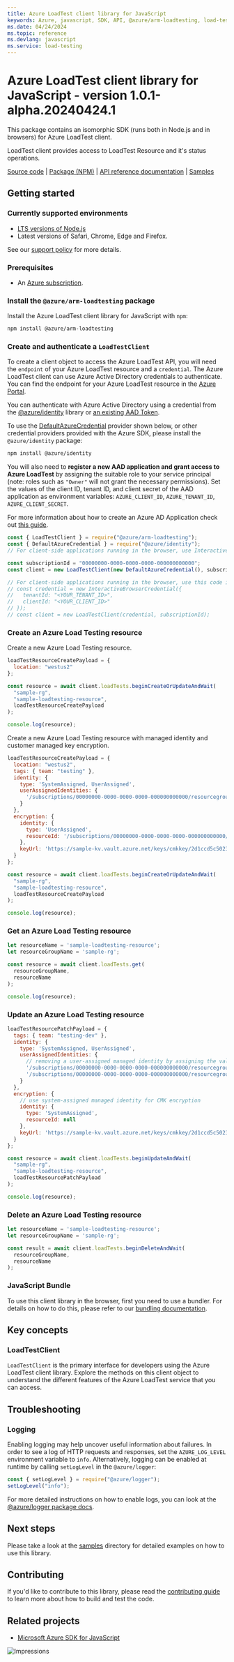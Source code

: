 ```yaml
---
title: Azure LoadTest client library for JavaScript
keywords: Azure, javascript, SDK, API, @azure/arm-loadtesting, load-testing
ms.date: 04/24/2024
ms.topic: reference
ms.devlang: javascript
ms.service: load-testing
---
```

# Azure LoadTest client library for JavaScript - version 1.0.1-alpha.20240424.1 


This package contains an isomorphic SDK (runs both in Node.js and in browsers) for Azure LoadTest client.

LoadTest client provides access to LoadTest Resource and it's status operations.

[Source code](https://github.com/Azure/azure-sdk-for-js/tree/main/sdk/loadtesting/arm-loadtesting) |
[Package (NPM)](https://www.npmjs.com/package/@azure/arm-loadtesting) |
[API reference documentation](/javascript/api/@azure/arm-loadtesting) |
[Samples](https://github.com/Azure-Samples/azure-samples-js-management)

## Getting started

### Currently supported environments

- [LTS versions of Node.js](https://github.com/nodejs/release#release-schedule)
- Latest versions of Safari, Chrome, Edge and Firefox.

See our [support policy](https://github.com/Azure/azure-sdk-for-js/blob/main/SUPPORT.md) for more details.

### Prerequisites

- An [Azure subscription][azure_sub].

### Install the `@azure/arm-loadtesting` package

Install the Azure LoadTest client library for JavaScript with `npm`:

```bash
npm install @azure/arm-loadtesting
```

### Create and authenticate a `LoadTestClient`

To create a client object to access the Azure LoadTest API, you will need the `endpoint` of your Azure LoadTest resource and a `credential`. The Azure LoadTest client can use Azure Active Directory credentials to authenticate.
You can find the endpoint for your Azure LoadTest resource in the [Azure Portal][azure_portal].

You can authenticate with Azure Active Directory using a credential from the [@azure/identity][azure_identity] library or [an existing AAD Token](https://github.com/Azure/azure-sdk-for-js/blob/master/sdk/identity/identity/samples/AzureIdentityExamples.md#authenticating-with-a-pre-fetched-access-token).

To use the [DefaultAzureCredential][defaultazurecredential] provider shown below, or other credential providers provided with the Azure SDK, please install the `@azure/identity` package:

```bash
npm install @azure/identity
```

You will also need to **register a new AAD application and grant access to Azure LoadTest** by assigning the suitable role to your service principal (note: roles such as `"Owner"` will not grant the necessary permissions).
Set the values of the client ID, tenant ID, and client secret of the AAD application as environment variables: `AZURE_CLIENT_ID`, `AZURE_TENANT_ID`, `AZURE_CLIENT_SECRET`.

For more information about how to create an Azure AD Application check out [this guide](/azure/active-directory/develop/howto-create-service-principal-portal).

```javascript
const { LoadTestClient } = require("@azure/arm-loadtesting");
const { DefaultAzureCredential } = require("@azure/identity");
// For client-side applications running in the browser, use InteractiveBrowserCredential instead of DefaultAzureCredential. See https://aka.ms/azsdk/js/identity/examples for more details.

const subscriptionId = "00000000-0000-0000-0000-000000000000";
const client = new LoadTestClient(new DefaultAzureCredential(), subscriptionId);

// For client-side applications running in the browser, use this code instead:
// const credential = new InteractiveBrowserCredential({
//   tenantId: "<YOUR_TENANT_ID>",
//   clientId: "<YOUR_CLIENT_ID>"
// });
// const client = new LoadTestClient(credential, subscriptionId);
```

### Create an Azure Load Testing resource

Create a new Azure Load Testing resource.
```javascript
loadTestResourceCreatePayload = {
  location: "westus2"
};

const resource = await client.loadTests.beginCreateOrUpdateAndWait(
  "sample-rg",
  "sample-loadtesting-resource",
  loadTestResourceCreatePayload
);

console.log(resource);
```

Create a new Azure Load Testing resource with managed identity and customer managed key encryption.
```javascript
loadTestResourceCreatePayload = {
  location: "westus2",
  tags: { team: "testing" },
  identity: {
    type: 'SystemAssigned, UserAssigned',
    userAssignedIdentities: {
      '/subscriptions/00000000-0000-0000-0000-000000000000/resourcegroups/sample-rg/providers/microsoft.managedidentity/userassignedidentities/identity1': {}
    }
  },
  encryption: {
    identity: {
      type: 'UserAssigned',
      resourceId: '/subscriptions/00000000-0000-0000-0000-000000000000/resourcegroups/sample-rg/providers/microsoft.managedidentity/userassignedidentities/identity1'
    },
    keyUrl: 'https://sample-kv.vault.azure.net/keys/cmkkey/2d1ccd5c50234ea2a0858fe148b69cde'
  }
};

const resource = await client.loadTests.beginCreateOrUpdateAndWait(
  "sample-rg",
  "sample-loadtesting-resource",
  loadTestResourceCreatePayload
);

console.log(resource);
```

### Get an Azure Load Testing resource

```javascript
let resourceName = 'sample-loadtesting-resource';
let resourceGroupName = 'sample-rg';

const resource = await client.loadTests.get(
  resourceGroupName,
  resourceName
);

console.log(resource);
```

### Update an Azure Load Testing resource

```javascript
loadTestResourcePatchPayload = {
  tags: { team: "testing-dev" },
  identity: {
    type: 'SystemAssigned, UserAssigned',
    userAssignedIdentities: {
      // removing a user-assigned managed identity by assigning the value in the payload as null
      '/subscriptions/00000000-0000-0000-0000-000000000000/resourcegroups/sample-rg/providers/microsoft.managedidentity/userassignedidentities/identity1': null,
      '/subscriptions/00000000-0000-0000-0000-000000000000/resourcegroups/sample-rg/providers/microsoft.managedidentity/userassignedidentities/identity2': {}
    }
  },
  encryption: {
    // use system-assigned managed identity for CMK encryption
    identity: {
      type: 'SystemAssigned',
      resourceId: null
    },
    keyUrl: 'https://sample-kv.vault.azure.net/keys/cmkkey/2d1ccd5c50234ea2a0858fe148b69cde'
  }
};

const resource = await client.loadTests.beginUpdateAndWait(
  "sample-rg",
  "sample-loadtesting-resource",
  loadTestResourcePatchPayload
);

console.log(resource);
```

### Delete an Azure Load Testing resource

```javascript
let resourceName = 'sample-loadtesting-resource';
let resourceGroupName = 'sample-rg';

const result = await client.loadTests.beginDeleteAndWait(
  resourceGroupName,
  resourceName
);
```

### JavaScript Bundle
To use this client library in the browser, first you need to use a bundler. For details on how to do this, please refer to our [bundling documentation](https://aka.ms/AzureSDKBundling).

## Key concepts

### LoadTestClient

`LoadTestClient` is the primary interface for developers using the Azure LoadTest client library. Explore the methods on this client object to understand the different features of the Azure LoadTest service that you can access.

## Troubleshooting

### Logging

Enabling logging may help uncover useful information about failures. In order to see a log of HTTP requests and responses, set the `AZURE_LOG_LEVEL` environment variable to `info`. Alternatively, logging can be enabled at runtime by calling `setLogLevel` in the `@azure/logger`:

```javascript
const { setLogLevel } = require("@azure/logger");
setLogLevel("info");
```

For more detailed instructions on how to enable logs, you can look at the [@azure/logger package docs](https://github.com/Azure/azure-sdk-for-js/tree/main/sdk/core/logger).

## Next steps

Please take a look at the [samples](https://github.com/Azure-Samples/azure-samples-js-management) directory for detailed examples on how to use this library.

## Contributing

If you'd like to contribute to this library, please read the [contributing guide](https://github.com/Azure/azure-sdk-for-js/blob/main/CONTRIBUTING.md) to learn more about how to build and test the code.

## Related projects

- [Microsoft Azure SDK for JavaScript](https://github.com/Azure/azure-sdk-for-js)

![Impressions](https://azure-sdk-impressions.azurewebsites.net/api/impressions/azure-sdk-for-js%2Fsdk%2Floadtestservice%2Farm-loadtesting%2FREADME.png)

[azure_cli]: /cli/azure
[azure_sub]: https://azure.microsoft.com/free/
[azure_sub]: https://azure.microsoft.com/free/
[azure_portal]: https://portal.azure.com
[azure_identity]: https://github.com/Azure/azure-sdk-for-js/tree/main/sdk/identity/identity
[defaultazurecredential]: https://github.com/Azure/azure-sdk-for-js/tree/main/sdk/identity/identity#defaultazurecredential

